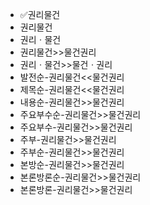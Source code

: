 - ✅권리물건
- 권리물건
- 권리ㆍ물건
- 권리물건>>물건권리
- 권리ㆍ물건>>물건ㆍ권리
- 발전순-권리물건<<물건권리
- 제목순-권리물건<<물건권리
- 내용순-권리물건>>물건권리
- 주요부수순-권리물건>>물건권리
- 주요부수-권리물건>>물건권리
- 주부-권리물건>>물건권리
- 주부순-권리물건>>물건권리
- 본방순-권리물건>>물건권리
- 본론방론순-권리물건>>물건권리
- 본론방론-권리물건>>물건권리